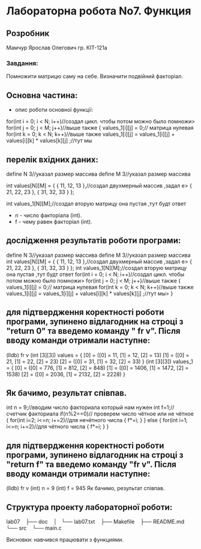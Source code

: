# Лабораторна робота No7. Функция

## Розробник
Мамчур Ярослав Олегович гр. КІТ-121а

### Завдання:
Помножити матрицю саму на себе.
Визначити подвійний факторіал.

## Основна частина:
- опис роботи основної функції: 

for(int i = 0; i < N; i++)//создал цикл. чтобы потом можно было помножи>
           for(int j = 0; j < M; j++)//выше также
                {
                 values_1[i][j] = 0;// матрица нулевая
                for(int k = 0; k < N; k++)//выше также
        values_1[i][j] = values_1[i][j] + values[i][k] * values[k][j] ;//тут мы


## перелік вхідних даних:

define N 3//указал размер массива 
define M 3//указал размер массива 

 int values[N][M] = { { 11, 12, 13 },//создал двухмерный массив ,задал е>
                           { 21, 22, 23 },
                           { 31, 32, 33 } };

int values_1[N][M];//создал вторую  матрицу она пустая  ,тут будт ответ


- n -  число факторіала  (int).
- f -  чему равен факторіал   (int).



##  дослідження результатів роботи програми:


define N 3//указал размер массива 
define M 3//указал размер массива 
        int values[N][M] = { { 11, 12, 13 },//создал двухмерный массив ,задал е>
                           { 21, 22, 23 },
                           { 31, 32, 33 } };
        int values_1[N][M];//создал вторую  матрицу она пустая  ,тут будт ответ
        for(int i = 0; i < N; i++)//создал цикл. чтобы потом можно было помножи>
           for(int j = 0; j < M; j++)//выше также 
                {
                 values_1[i][j] = 0;// матрица нулевая
                for(int k = 0; k < N; k++)//выше также
        values_1[i][j] = values_1[i][j] + values[i][k] * values[k][j] ;//тут мы>
    }
## для підтвердження коректності роботи програми, зупинено відлагодник на строці з "return 0" та введемо команду " fr v". Після вводу команди отримали наступне:

(lldb) fr v
(int [3][3]) values = {
  [0] = ([0] = 11, [1] = 12, [2] = 13)
  [1] = ([0] = 21, [1] = 22, [2] = 23)
  [2] = ([0] = 31, [1] = 32, [2] = 33)
}
(int [3][3]) values_1 = {
  [0] = ([0] = 776, [1] = 812, [2] = 848)
  [1] = ([0] = 1406, [1] = 1472, [2] = 1538)
  [2] = ([0] = 2036, [1] = 2132, [2] = 2228)
}
## Як бачимо, результат співпав.
int n = 9;//вводим число факториала который нам нужен 
    int f=1;// счетчик факториала 
    if(n%2==0)// проверем число чётное или не чётное 
    {
       for(int i=2; i<=n; i+=2)//для нечётного числа 
       {
           f*=i;
       }
    }
    else
    {
        for(int i=1; i<=n; i+=2)//для чётного числа 
       {
           f*=i;
       }
    }
## для підтвердження коректності роботи програми, зупинено відлагодник на строці з "return f" та введемо команду "fr v". Після вводу команди отримали наступне:

(lldb) fr v
(int) n = 9
(int) f = 945
Як бачимо, результат співпав.


## Структура проекту лабораторної роботи:

lab07
   ├── doc
   │   └── lab07.txt
   ├── Makefile
   ├── README.md
   └── src
       └── main.c

Bисновки: навчився працювати з функциями.

